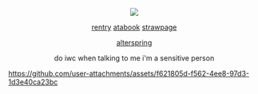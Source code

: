 <div align="center">
  
![](https://komarev.com/ghpvc/?username=undeadlost&label=🦋&style=flat-plastic&color=grey)

[rentry](https://rentry.co/lvoryy) [atabook](https://undeadlost.atabook.org/) [strawpage](https://necroiogist.straw.page/)

[alterspring](https://alterspring.org/@trans)

do iwc when talking to me i'm a sensitive person

</div>
<p align="center">
  

  
https://github.com/user-attachments/assets/f621805d-f562-4ee8-97d3-1d3e40ca23bc
</p>
<div align="center">

&nbsp;

&nbsp;

